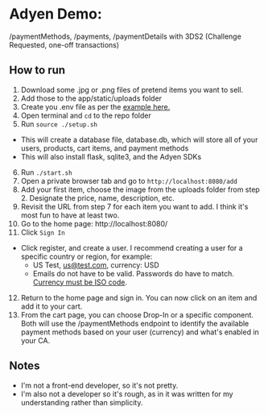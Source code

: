 # Adyen Demo: 
/paymentMethods, /payments, /paymentDetails with 3DS2 (Challenge Requested, one-off transactions)
  
## How to run ##
1. Download some .jpg or .png files of pretend items you want to sell. 
2. Add those to the app/static/uploads folder
3. Create you .env file as per the [example here.](https://github.com/adyen-examples/adyen-python-online-payments#installation)
4. Open terminal and `cd` to the repo folder
5. Run `source ./setup.sh` 
  - This will create a database file, database.db, which will store all of your users, products, cart items, and payment methods
  - This will also install flask, sqlite3, and the Adyen SDKs
6. Run `./start.sh`
7. Open a private browser tab and go to `http://localhost:8080/add`
8. Add your first item, choose the image from the uploads folder from step 2. Designate the price, name, description, etc. 
9. Revisit the URL from step 7 for each item you want to add. I think it's most fun to have at least two. 
10. Go to the home page: http://localhost:8080/
11. Click `Sign In`
   - Click register, and create a user. I recommend creating a user for a specific country or region, for example:
      - US Test, us@test.com, currency: USD
      - Emails do not have to be valid. Passwords do have to match. [Currency must be ISO code](https://en.wikipedia.org/wiki/ISO_4217).
12. Return to the home page and sign in. You can now click on an item and add it to your cart. 
13. From the cart page, you can choose Drop-In or a specific component. Both will use the /paymentMethods endpoint to identify the available payment methods based on your user (currency) and what's enabled in your CA. 

## Notes ##
- I'm not a front-end developer, so it's not pretty.
- I'm also not a developer so it's rough, as in it was written for my understanding rather than simplicity. 